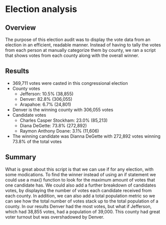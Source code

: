 # Election analysis
## Overview 
  The purpose of this election audit was to display the vote data from an election in an efficient, readable manner. Instead of having to tally the votes from each person at manually categorize them by county, we ran a script that shows votes from each county along with the overall winner. 
## Results 
  * 369,711 votes were casted in this congressional election 
  * County votes 
    * Jefferson: 10.5% (38,855)
    * Denver: 82.8% (306,055)
    * Arapahoe: 6.7% (24,801) 
  * Denver is the winning county with 306,055 votes 
  * Candidate votes 
    * Charles Casper Stockham: 23.0% (85,213)
    * Diana DeGette: 73.8% (272,892)
    * Raymon Anthony Doane: 3.1% (11,606)
  * The winning candidate was Dianna DeGette with 272,892 votes winning 73.8% of the total votes 
## Summary 
  What is great about this script is that we can use if for any election, with some modications. To find the winner instead of using an if statement we could use a max() function to look for the maximum amount of votes that one candidate has. We could also add a further breakdown of candidates votes, by displaying the number of votes each candidate received from each county. In addition, we can also add a total population metric so we can see how the total number of votes stack up to the total population of a county. In our results Denver had the most votes, but what if Jefferson, which had 38,855 votes, had a population of 39,000. This county had great voter turnout but was overshadowed by Denver.
